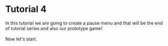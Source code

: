 # Tutorial 4
In this tutorial we are going to create a pause menu and that will be the end of tutorial series and also our prototype game! 
<br/><br/>
Now let's start.

